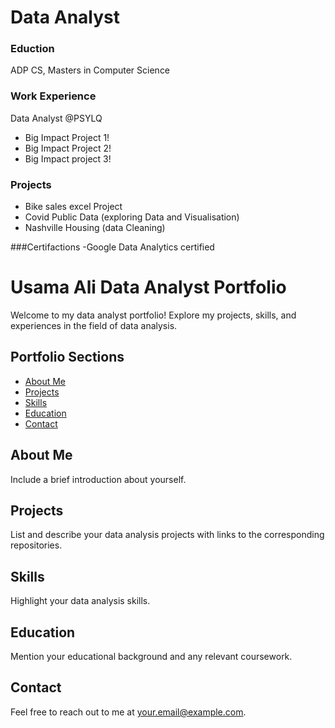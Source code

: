 # Data Analyst

### Eduction 
ADP CS, Masters in Computer Science 

### Work Experience 
Data Analyst @PSYLQ 
- Big Impact Project 1!
- Big Impact Project 2!
- Big Impact project 3!


### Projects
- Bike sales excel Project
- Covid Public Data (exploring Data and Visualisation) 
- Nashville Housing (data Cleaning) 


###Certifactions 
-Google Data Analytics certified

# Usama Ali Data Analyst Portfolio

Welcome to my data analyst portfolio! Explore my projects, skills, and experiences in the field of data analysis.

## Portfolio Sections
- [About Me](#about-me)
- [Projects](#projects)
- [Skills](#skills)
- [Education](#education)
- [Contact](#contact)

## About Me
Include a brief introduction about yourself.

## Projects
List and describe your data analysis projects with links to the corresponding repositories.

## Skills
Highlight your data analysis skills.

## Education
Mention your educational background and any relevant coursework.

## Contact
Feel free to reach out to me at [your.email@example.com](mailto:your.email@example.com).

